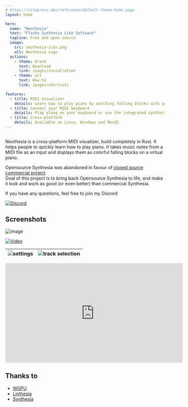 ```yaml
---
# https://vitepress.dev/reference/default-theme-home-page
layout: home

hero:
  name: "Neothesia"
  text: "Flashy Synthesia Like Software"
  tagline: Free and open source
  image:
    src: neothesia-icon.png
    alt: Neothesia Logo
  actions:
    - theme: brand
      text: Download
      link: /pages/installation
    - theme: alt
      text: How-to
      link: /pages/shortcuts

features:
  - title: MIDI Visualizer
    details: Learn how to play piano by watching falling blocks with your favorite songs
  - title: Connect your MIDI keyboard
    details: Play along on your keyboard or use the integrated synthetizer
  - title: Cross-platform
    details: Available on Linux, Windows and MacOS
---
```


##

Neothesia is a cross-platform MIDI visualizer, build completely in Rust.
It helps people to quickly learn how to play piano.
It takes music notes from a MIDI file as an input and displays them as colorful falling blocks on a virtual piano.

Opensource Synthesia was abandoned in favour of [closed source commercial project](https://www.synthesiagame.com/)  
Goal of this project is to bring back Opensource Synthesia to life, and make it look and work as good (or even better) than commercial Synthesia.

If you have any questions, feel free to join my Discord

[<img alt="Discord" src="https://img.shields.io/discord/273176778946641920?logo=discord&style=for-the-badge&color=%23a051ee">](https://discord.gg/sgeZuVA)

## Screenshots

![image](https://github.com/PolyMeilex/Neothesia/assets/20758186/65483bab-0b74-4fd4-90b1-fdd00508b676)

[![Video](https://github.com/PolyMeilex/Neothesia/assets/20758186/dc564433-aade-4430-b137-5f90000ae9e0)](https://youtu.be/ReE9nVuMCSE)

| ![settings](https://github.com/PolyMeilex/Neothesia/assets/20758186/e38642e2-6118-4931-9964-a1df27a36db9) | ![track selection](https://github.com/PolyMeilex/Neothesia/assets/20758186/2309d970-0234-45ff-a9f4-105ff08514af) |
| --------------------------------------------------------------------------------------------------------- | ---------------------------------------------------------------------------------------------------------------- |

<iframe width="560" height="315" src="https://www.youtube.com/embed/ReE9nVuMCSE?si=nLhOAUIzc5w9DaTo" title="YouTube video player" frameborder="0" allow="accelerometer; autoplay; clipboard-write; encrypted-media; gyroscope; picture-in-picture; web-share" referrerpolicy="strict-origin-when-cross-origin" allowfullscreen></iframe>

## Thanks to

- [WGPU](https://wgpu.rs/)
- [Linthesia](https://github.com/linthesia/linthesia)
- [Synthesia](https://github.com/johndpope/pianogame)
